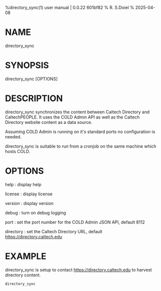 %directory_sync(1) user manual | 0.0.22  601bf82
% R. S.Doiel
% 2025-04-08

# NAME
    
directory_sync
    
# SYNOPSIS
    
directory_sync [OPTIONS]
    
# DESCRIPTION
    
directory_sync synchronizes the content between Caltech Directory and CaltechPEOPLE.
It uses the COLD Admin API as well as the Caltech Directory website content as a
data source.
    
Assuming COLD Admin is running on it's standard ports no configuration is needed.
    
directory_sync is suitable to run from a cronjob on the same machine which hosts COLD.
    
# OPTIONS

help
: display help

license
: display license

version
: display version

debug
: turn on debug logging

port
: set the port number for the COLD Admin JSON API, default 8112

directory
: set the Caltech Directory URL, default https://directory.caltech.edu


# EXAMPLE

directory_sync is setup to contact https://directory.caltech.edu to harvest directory content.

~~~shell
directory_sync
~~~



